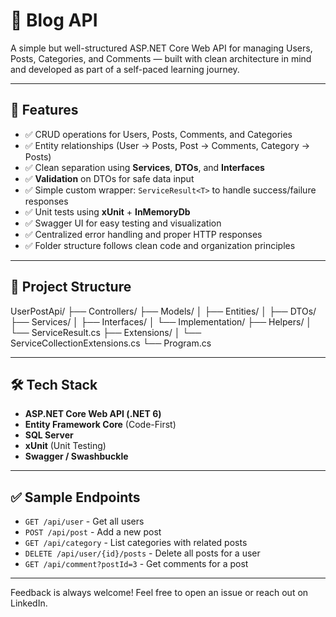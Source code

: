 # 📝 Blog API

A simple but well-structured ASP.NET Core Web API for managing Users, Posts, Categories, and Comments — built with clean architecture in mind and developed as part of a self-paced learning journey.

---

## 🚀 Features

- ✅ CRUD operations for Users, Posts, Comments, and Categories  
- ✅ Entity relationships (User → Posts, Post → Comments, Category → Posts)
- ✅ Clean separation using **Services**, **DTOs**, and **Interfaces**
- ✅ **Validation** on DTOs for safe data input
- ✅ Simple custom wrapper: `ServiceResult<T>` to handle success/failure responses
- ✅ Unit tests using **xUnit** + **InMemoryDb**
- ✅ Swagger UI for easy testing and visualization
- ✅ Centralized error handling and proper HTTP responses
- ✅ Folder structure follows clean code and organization principles

---

## 📂 Project Structure

UserPostApi/
├── Controllers/
├── Models/
│ ├── Entities/
│ ├── DTOs/
├── Services/
│ ├── Interfaces/
│ └── Implementation/
├── Helpers/
│ └── ServiceResult.cs
├── Extensions/
│ └── ServiceCollectionExtensions.cs
└── Program.cs


---

## 🛠️ Tech Stack

- **ASP.NET Core Web API (.NET 6)**
- **Entity Framework Core** (Code-First)
- **SQL Server**
- **xUnit** (Unit Testing)
- **Swagger / Swashbuckle**

---

## ✅ Sample Endpoints

- `GET /api/user` - Get all users  
- `POST /api/post` - Add a new post  
- `GET /api/category` - List categories with related posts  
- `DELETE /api/user/{id}/posts` - Delete all posts for a user  
- `GET /api/comment?postId=3` - Get comments for a post

---
Feedback is always welcome!
Feel free to open an issue or reach out on LinkedIn. 

